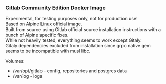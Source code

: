 ### Gitlab Community Edition Docker Image
Experimental, for testing purposes only, not for production use!  
Based on Alpine Linux official image.  
Built from source using Gitlab official source installation instructions with a bunch of Alpine specific fixes.  
While not heavily tested, everything seems to work except Gitaly.  
Gitaly dependencies excluded from installation since grpc native gem seems to be incompatible with musl libc.

Volumes:
- /var/opt/gitlab - config, repositories and postgres data
- /var/log - logs
